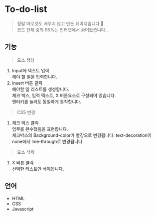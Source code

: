 # To-do-list
> 정말 아무것도 배우지 않고 만든 페이지입니다.🤔<br/>
> 코드 전체 중의 95%는 인터넷에서 긁어왔습니다...

## 기능
> 요소 생성
1. Input에 텍스트 입력<br/>
  해야 할 일을 입력합니다.
2. Insert 버튼 클릭<br/>
  해야할 일 리스트를 생성합니다.<br/>
  체크 박스, 입력 텍스트, X 버튼요소로 구성되어 있습니다.<br/>
  엔터키를 눌러도 동일하게 동작합니다.
> CSS 변경
1. 체크 박스 클릭<br/>
  업무를 완수했음을 표현합니다.<br/>
  체크박스의 Background-color가 빨강으로 변경됩니다.
  text-decoration이 none에서 line-through로 변경됩니다.
> 요소 삭제
1. X 버튼 클릭<br/>
  선택한 리스트만 삭제됩니다. 


## 언어
* HTML
* CSS
* Javascript

